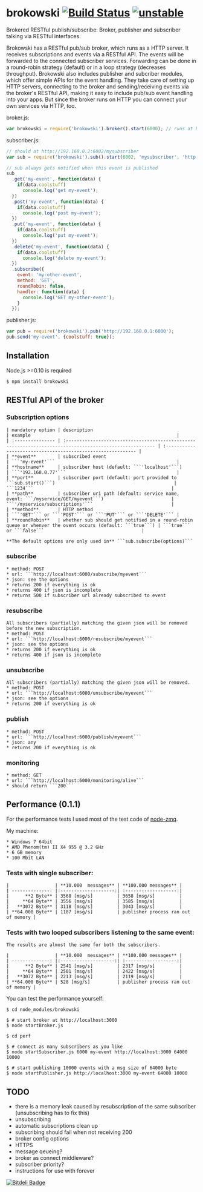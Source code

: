 brokowski [![Build Status](https://secure.travis-ci.org/Horsed/brokowski.png)](http://travis-ci.org/Horsed/brokowski) [![unstable](http://hughsk.github.io/stability-badges/dist/unstable.svg)](http://github.com/hughsk/stability-badges)
===========
 
Brokered RESTful publish/subscribe: Broker, publisher and subscriber talking via RESTful interfaces.

Brokowski has a RESTful pub/sub broker, which runs as a HTTP server. It receives subscriptions and events via a RESTful API. The events will be forwarded to the connected subscriber services. Forwarding can be done in a round-robin strategy (default) or in a loop strategy (decreases throughput).
Brokowski also includes publisher and subcriber modules, which offer simple APIs for the event handling. They take care of setting up HTTP servers, connecting to the broker and sending/receiving events via the broker's RESTful API, making it easy to include pub/sub event handling into your apps. But since the broker runs on HTTP you can connect your own services via HTTP, too.

broker.js:
```js
var brokowski = require('brokowski').broker().start(6000); // runs at http://192.168.0.1:6000
```

subscriber.js:
```js
// should at http://192.168.0.2:6002/mysubscriber
var sub = require('brokowski').sub().start(6002, 'mysubscriber', 'http://192.168.0.1:6000');

// sub always gets notified when this event is published
sub
  .get('my-event', function(data) {
    if(data.coolstuff)
      console.log('get my-event');
  })
  .post('my-event', function(data) {
    if(data.coolstuff)
      console.log('post my-event');
  })
  .put('my-event', function(data) {
    if(data.coolstuff)
      console.log('put my-event');
  })
  .delete('my-event', function(data) {
    if(data.coolstuff)
      console.log('delete my-event');
  })
  .subscribe({
    event: 'my-other-event',
    method: 'GET',
    roundRobin: false,
    handler: function(data) {
      console.log('GET my-other-event');
    }
  });
```

publisher.js:
```js
var pub = require('brokowski').pub('http://192.168.0.1:6000');
pub.send('my-event', {coolstuff: true});
```

## Installation

  Node.js >=0.10 is required

    $ npm install brokowski

## RESTful API of the broker

  ### Subscription options
    
    | mandatory option | description                                                                                              | example                                                      |
    | :--------------- | :------------------------------------------------------------------------------------------------------- | :----------------------------------------------------------- |
    | **event**        | subscribed event                                                                                         | ```'my-event'```                                             |
    | **hostname**     | subscriber host (default: ```'localhost'```)                                                             | ```'192.168.0.77'```                                         |
    | **port**         | subscriber port (default: port provided to ```sub.start()```)                                            | ```1234```                                                   |
    | **path**         | subscriber uri path (default: service name, event: ```/myservice/GET/myevent```)                         | ```'/myservice/subscriptions'```                             |
    | **method**       | HTTP method                                                                                              | ```'GET'``` or ```'POST'``` or ```'PUT'``` or ```'DELETE'``` |
    | **roundRobin**   | whether sub should get notified in a round-robin queue or whenver the ovent occurs (default: ```true```) | ```true``` or ```false```                                    |

    **The default options are only used in** ```sub.subscribe(options)```

  ### subscribe

    * method: POST
    * url: ```http://localhost:6000/subscribe/myevent```
    * json: see the options
    * returns 200 if everything is ok
    * returns 400 if json is incomplete
    * returns 500 if subscriber url already subscribed to event

  ### resubscribe

    All subscribers (partially) matching the given json will be removed before the new subscription.
    * method: POST
    * url: ```http://localhost:6000/resubscribe/myevent```
    * json: see the options
    * returns 200 if everything is ok
    * returns 400 if json is incomplete

  ### unsubscribe

    All subscribers (partially) matching the given json will be removed.
    * method: POST
    * url: ```http://localhost:6000/unsubscribe/myevent```
    * json: see the options
    * returns 200 if everything is ok

  ### publish

    * method: POST
    * url: ```http://localhost:6000/publish/myevent```
    * json: any
    * returns 200 if everything is ok

  ### monitoring

    * method: GET
    * url: ```http://localhost:6000/monitoring/alive```
    * should return ```200```

## Performance (0.1.1)

  For the performance tests I used most of the test code of [node-zmq](https://github.com/JustinTulloss/zeromq.node).

  My machine:

    * Windows 7 64bit
    * AMD Phenom(tm) II X4 955 @ 3.2 GHz
    * 6 GB memory
    * 100 Mbit LAN

  ### Tests with single subscriber:

    |                 | **10.000  messages** | **100.000 messages** |
    | --------------: |:--------------------:| :-------------------:|
    |      **2 Byte** | 3568 [msg/s]         | 3658 [msg/s]         |
    |     **64 Byte** | 3556 [msg/s]         | 3585 [msg/s]         |
    |   **3072 Byte** | 3118 [msg/s]         | 3043 [msg/s]         |
    | **64.000 Byte** | 1187 [msg/s]         | publisher process ran out of memory |

  ### Tests with two looped subscribers listening to the same event:

    The results are almost the same for both the subscribers.

    |                 | **10.000  messages** | **100.000 messages** |
    | --------------: |:--------------------:| :-------------------:|
    |      **2 Byte** | 2541 [msg/s]         | 2317 [msg/s]         |
    |     **64 Byte** | 2501 [msg/s]         | 2422 [msg/s]         |
    |   **3072 Byte** | 2213 [msg/s]         | 2119 [msg/s]         |
    | **64.000 Byte** | 528 [msg/s]          | publisher process ran out of memory |

  You can test the performance yourself:

    $ cd node_modules/brokowski
    
    $ # start broker at http://localhost:3000
    $ node startBroker.js

    $ cd perf

    $ # connect as many subscribers as you like
    $ node startSubscriber.js 6000 my-event http://localhost:3000 64000 10000
    
    $ # start publishing 10000 events with a msg size of 64000 byte
    $ node startPublisher.js http://localhost:3000 my-event 64000 10000 

## TODO

  * there is a memory leak caused by resubscription of the same subscriber (unsubscribing has to fix this)
  * unsubscribing
  * automatic subscriptions clean up
  * subscribing should fail when not receiving 200
  * broker config options
  * HTTPS
  * message qeueing?
  * broker as connect middleware?
  * subscriber priority?
  * instructions for use with forever

[![Bitdeli Badge](https://d2weczhvl823v0.cloudfront.net/Horsed/brokowski/trend.png)](https://bitdeli.com/free "Bitdeli Badge")
